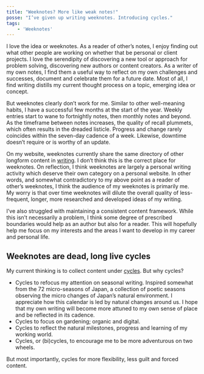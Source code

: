 ```yaml
---
title: "Weeknotes? More like weak notes!"
posse: "I’ve given up writing weeknotes. Introducing cycles."
tags:
    - 'Weeknotes'
---
```


I love the idea or weeknotes. As a reader of other’s notes, I enjoy finding out what other people are working on whether that be personal or client projects. I love the serendipity of discovering a new tool or approach for problem solving, discovering new authors or content creators. As a writer of my own notes, I find them a useful way to reflect on my own challenges and successes, document and celebrate them for a future date. Most of all, I find writing distills my current thought process on a topic, emerging idea or concept.

But weeknotes clearly don’t work for me. Similar to other well-meaning habits, I have a successful few months at the start of the year. Weekly entries start to wane to fortnightly notes, then monthly notes and beyond. As the timeframe between notes increases, the quality of recall plummets, which often results in the dreaded listicle. Progress and change rarely coincides within the seven-day cadence of a week. Likewise, downtime doesn’t require or is worthy of an update.

On my website, weeknotes currently share the same directory of other longform content in [writing](/writing). I don’t think this is the correct place for weeknotes. On reflection, I think weeknotes are largely a personal writing activity which deserve their own category on a personal website. In other words, and somewhat contradictory to my above point as a reader of other’s weeknotes, I think the audience of my weeknotes is primarily me. My worry is that over time weeknotes will dilute the overall quality of less-frequent, longer, more researched and developed ideas of my writing.

I’ve also struggled with maintaining a consistent content framework. While this isn’t necessarily a problem, I think some degree of prescribed boundaries would help as an author but also for a reader. This will hopefully help me focus on my interests and the areas I want to develop in my career and personal life.

## Weeknotes are dead, long live cycles

My current thinking is to collect content under [cycles](/collecting/cycles/). But why cycles?

- Cycles to refocus my attention on seasonal writing. Inspired somewhat from the 72 micro-seasons of Japan, a collection of poetic seasons observing the micro changes of Japan’s natural environment. I appreciate how this calendar is led by natural changes around us. I hope that my own writing will become more attuned to my own sense of place and be reflected in its cadence.
- Cycles to focus on gardening; organic and digital.
- Cycles to reflect the natural milestones, progress and learning of my working world.
- Cycles, or (bi)cycles, to encourage me to be more adventurous on two wheels.

But most importantly, cycles for more flexibility, less guilt and forced content.